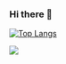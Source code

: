 ### Hi there 👋

[![Top Langs](https://github-readme-stats.vercel.app/api/top-langs/?username=dabeenkim&layout=compact)](https://github.com/dabeenkim/github-readme-stats)

<img src="https://img.shields.io/badge/Node.js-339933?style=flat-square&logo=Node.js&logoColor=black"/>


